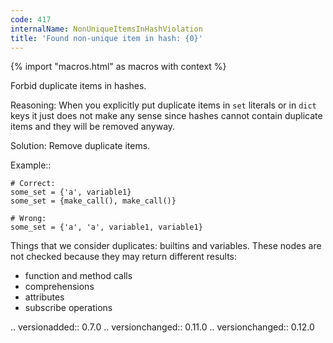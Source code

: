 ```yaml
---
code: 417
internalName: NonUniqueItemsInHashViolation
title: 'Found non-unique item in hash: {0}'
---
```


{% import "macros.html" as macros with context %}


Forbid duplicate items in hashes.

Reasoning:
    When you explicitly put duplicate items
    in ``set`` literals or in ``dict`` keys
    it just does not make any sense since hashes cannot contain
    duplicate items and they will be removed anyway.

Solution:
    Remove duplicate items.

Example::

    # Correct:
    some_set = {'a', variable1}
    some_set = {make_call(), make_call()}

    # Wrong:
    some_set = {'a', 'a', variable1, variable1}

Things that we consider duplicates: builtins and variables.
These nodes are not checked because they may return different results:

- function and method calls
- comprehensions
- attributes
- subscribe operations

.. versionadded:: 0.7.0
.. versionchanged:: 0.11.0
.. versionchanged:: 0.12.0